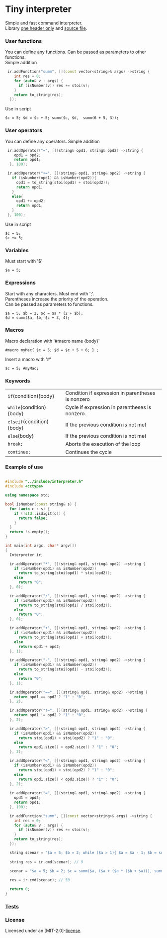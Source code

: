 # Tiny interpreter
Simple and fast command interpreter.  
Library [one header only](https://github.com/Tyill/interpreter/blob/master/include) and [source file](https://github.com/Tyill/interpreter/blob/master/src).

### User functions
You can define any functions. Can be passed as parameters to other functions.  
Simple addition
```cpp
 ir.addFunction("summ", [](const vector<string>& args) ->string {
    int res = 0;
    for (auto& v : args) {
      if (isNumber(v)) res += stoi(v);
    }
    return to_string(res);
  });
```
Use in script
```
$c = 5; $d = $c + 5; summ($c, $d,  summ(6 + 5, 3));
```

### User operators
You can define any operators. Simple addition
```cpp
 ir.addOperator("=", [](string& opd1, string& opd2) ->string {
    opd1 = opd2;
    return opd1;
  }, 100);

 ir.addOperator("+=", [](string& opd1, string& opd2) ->string {
   if (isNumber(opd1) && isNumber(opd2)){
     opd1 = to_string(stoi(opd1) + stoi(opd2));
     return opd1;
   }     
   else{
     opd1 += opd2;
     return opd1;
   }
 }, 100);
```
Use in script
```
$c = 5;
$c += 5;
```

### Variables
Must start with '$'
```
$a = 5;
```

### Expressions
Start with any characters.  Must end with ';'.  
Parentheses increase the priority of the operation.  
Can be passed as parameters to functions.
```
$a = 5; $b = 2; $c = $a * (2 + $b);
$d = summ($a, $b, $c + 3, 4);
```

### Macros
Macro declaration with '#macro name {body}'
```
#macro myMac{ $c = 5; $d = $c + 5 + 6; } ;
```
Insert a macro with '#'
```
$c = 5; #myMac;
```

### Keywords

|                          |                                                   |
|--------------------------|---------------------------------------------------|
|`if`(condition){body}     | Condition if expression in parentheses is nonzero |
|`while`(condition){body}  | Cycle if expression in parentheses is nonzero.    |
|`elseif`(condition){body} | If the previous condition is not met              |
|`else`{body}              | If the previous condition is not met              |
|`break;`                  | Aborts the execution of the loop                  |
|`continue;`               | Continues the cycle                               |

### Example of use

```cpp

#include "../include/interpreter.h"
#include <cctype>

using namespace std;

bool isNumber(const string& s) {
  for (auto c : s) {
    if (!std::isdigit(c)) {
      return false;
    }
  }
  return !s.empty();
}

int main(int argc, char* argv[])
{  
  Interpreter ir;

  ir.addOperator("*", [](string& opd1, string& opd2) ->string {
    if (isNumber(opd1) && isNumber(opd2))
      return to_string(stoi(opd1) * stoi(opd2));
    else
      return "0";
  }, 0);

  ir.addOperator("/", [](string& opd1, string& opd2) ->string {
    if (isNumber(opd1) && isNumber(opd2))
      return to_string(stoi(opd1) / stoi(opd2));
    else
      return "0";
  }, 0);

  ir.addOperator("+", [](string& opd1, string& opd2) ->string {
    if (isNumber(opd1) && isNumber(opd2))
      return to_string(stoi(opd1) + stoi(opd2));
    else
      return opd1 + opd2;
  }, 1);

  ir.addOperator("-", [](string& opd1, string& opd2) ->string {
    if (isNumber(opd1) && isNumber(opd2))
      return to_string(stoi(opd1) - stoi(opd2));
    else
      return "0";
  }, 1);

  ir.addOperator("==", [](string& opd1, string& opd2) ->string {
    return opd1 == opd2 ? "1" : "0";
  }, 2);

  ir.addOperator("!=", [](string& opd1, string& opd2) ->string {
    return opd1 != opd2 ? "1" : "0";
  }, 2);

  ir.addOperator(">", [](string& opd1, string& opd2) ->string {
    if (isNumber(opd1) && isNumber(opd2))
      return stoi(opd1) > stoi(opd2) ? "1" : "0";
    else
      return opd1.size() > opd2.size() ? "1" : "0";
  }, 2);

  ir.addOperator("<", [](string& opd1, string& opd2) ->string {
    if (isNumber(opd1) && isNumber(opd2))
      return stoi(opd1) < stoi(opd2) ? "1" : "0";
    else
      return opd1.size() < opd2.size() ? "1" : "0";
  }, 2);
   
  ir.addOperator("=", [](string& opd1, string& opd2) ->string {
    opd1 = opd2;
    return opd1;
  }, 100);

  ir.addFunction("summ", [](const vector<string>& args) ->string {
    int res = 0;
    for (auto& v : args) {
      if (isNumber(v)) res += stoi(v);
    }
    return to_string(res);
  });

  string scenar = "$a = 5; $b = 2; while ($a > 1){ $a = $a - 1; $b = summ($b, $a); if ($a < 4){ break;} } $b;";
         
  string res = ir.cmd(scenar); // 9

  scenar = "$a = 5; $b = 2; $c = summ($a, ($a + ($a * ($b + $a))), summ(5)); $c;";
  
  res = ir.cmd(scenar); // 50

  return 0;
}
```

### [Tests](https://github.com/Tyill/interpreter/blob/master/src/test.cpp)


### License
Licensed under an [MIT-2.0]-[license](LICENSE).

